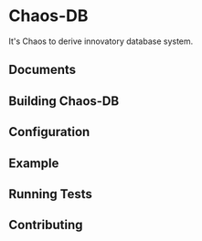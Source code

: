 # Chaos-DB
It's Chaos to derive innovatory database system.

## Documents

## Building Chaos-DB

## Configuration

## Example

## Running Tests

## Contributing